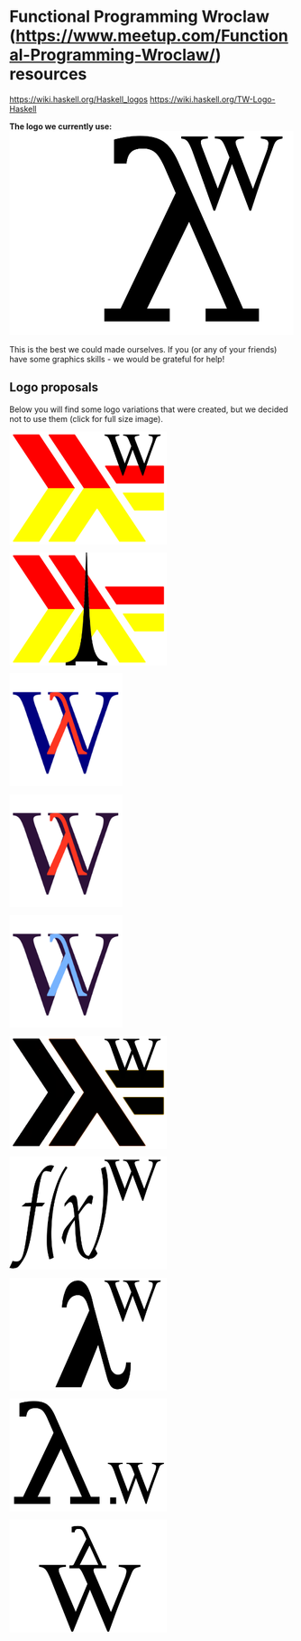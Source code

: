 Functional Programming Wroclaw (https://www.meetup.com/Functional-Programming-Wroclaw/) resources
======================================================================================================

https://wiki.haskell.org/Haskell_logos
https://wiki.haskell.org/TW-Logo-Haskell

**The logo we currently use:**
![logo6](fp-wroclaw-logo.png)

This is the best we could made ourselves. If you (or any of your friends) have some graphics skills - we would be grateful for help!



## Logo proposals

Below you will find some logo variations that were created, but we decided not to use them (click for full size image).

<pre>
	<a href="https://raw.githubusercontent.com/fp-wroc/resources/master/proposals/fp-wroclaw-logo-1.png"><img src="proposals/fp-wroclaw-logo-1.png" align="left" height="200"></a>
</pre>

<pre>
	<a href="https://raw.githubusercontent.com/fp-wroc/resources/master/proposals/fp-wroclaw-logo-2.png"><img src="proposals/fp-wroclaw-logo-2.png" align="left" height="200"></a>
</pre>

<pre>
	<a href="https://raw.githubusercontent.com/fp-wroc/resources/master/proposals/fp-wroclaw-logo-W-lambda.png"><img src="proposals/fp-wroclaw-logo-W-lambda.png" align="left" height="200"></a>
</pre>

<pre>
	<a href="https://raw.githubusercontent.com/fp-wroc/resources/master/proposals/fp-wroclaw-logo-W-lambda-2.png"><img src="proposals/fp-wroclaw-logo-W-lambda-2.png" align="left" height="200"></a>
</pre>

<pre>
	<a href="https://raw.githubusercontent.com/fp-wroc/resources/master/proposals/fp-wroclaw-logo-W-lambda-3.png"><img src="proposals/fp-wroclaw-logo-W-lambda-3.png" align="left" height="200"></a>
</pre>

<pre>
	<a href="https://raw.githubusercontent.com/fp-wroc/resources/master/proposals/fp-wroclaw-logo-bw.png"><img src="proposals/fp-wroclaw-logo-bw.png" align="left" height="200"></a>
</pre>

<pre>
	<a href="https://raw.githubusercontent.com/fp-wroc/resources/master/proposals/fp-wroclaw-logo-fx.png"><img src="proposals/fp-wroclaw-logo-fx.png" align="left" height="200"></a>
</pre>

<pre>
	<a href="https://raw.githubusercontent.com/fp-wroc/resources/master/proposals/fp-wroclaw-logo-lambda.png"><img src="proposals/fp-wroclaw-logo-lambda.png" align="left" height="200"></a>
</pre>

<pre>
	<a href="https://raw.githubusercontent.com/fp-wroc/resources/master/proposals/fp-wroclaw-logo-lambda-3.png"><img src="proposals/fp-wroclaw-logo-lambda-3.png" align="left" height="200"></a>
</pre>

<pre>
	<a href="https://raw.githubusercontent.com/fp-wroc/resources/master/proposals/fp-wroclaw-logo-lambda-6.png"><img src="proposals/fp-wroclaw-logo-lambda-6.png" align="left" height="200"></a>
</pre>

